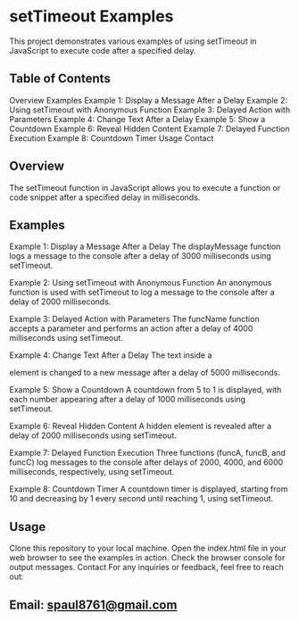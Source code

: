 # setTimeout Examples
This project demonstrates various examples of using setTimeout in JavaScript to execute code after a specified delay.

## Table of Contents
Overview
Examples
    Example 1: Display a Message After a Delay
    Example 2: Using setTimeout with Anonymous Function
    Example 3: Delayed Action with Parameters
    Example 4: Change Text After a Delay
    Example 5: Show a Countdown
    Example 6: Reveal Hidden Content
    Example 7: Delayed Function Execution
    Example 8: Countdown Timer
Usage
Contact

## Overview
The setTimeout function in JavaScript allows you to execute a function or code snippet after a specified delay in milliseconds.

## Examples
Example 1: Display a Message After a Delay
The displayMessage function logs a message to the console after a delay of 3000 milliseconds using setTimeout.

Example 2: Using setTimeout with Anonymous Function
An anonymous function is used with setTimeout to log a message to the console after a delay of 2000 milliseconds.

Example 3: Delayed Action with Parameters
The funcName function accepts a parameter and performs an action after a delay of 4000 milliseconds using setTimeout.

Example 4: Change Text After a Delay
The text inside a <p> element is changed to a new message after a delay of 5000 milliseconds.

Example 5: Show a Countdown
A countdown from 5 to 1 is displayed, with each number appearing after a delay of 1000 milliseconds using setTimeout.

Example 6: Reveal Hidden Content
A hidden element is revealed after a delay of 2000 milliseconds using setTimeout.

Example 7: Delayed Function Execution
Three functions (funcA, funcB, and funcC) log messages to the console after delays of 2000, 4000, and 6000 milliseconds, respectively, using setTimeout.

Example 8: Countdown Timer
A countdown timer is displayed, starting from 10 and decreasing by 1 every second until reaching 1, using setTimeout.

## Usage
Clone this repository to your local machine.
Open the index.html file in your web browser to see the examples in action.
Check the browser console for output messages.
Contact
For any inquiries or feedback, feel free to reach out:

## Email: spaul8761@gmail.com
